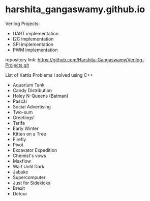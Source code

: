 # harshita_gangaswamy.github.io

Verilog Projects:

- UART implementation
- I2C implementation
- SPI implementation
- PWM implementation

repository link: https://github.com/Harshita-Gangaswamy/Verilog-Projects.git

List of Kattis Problems I solved using C++

- Aquarium Tank	
- Candy Distribution	
- Holey N-Queens (Batman)	
- Pascal	
- Social Advertising
- Two-sum
- Greetings!
- Tarifa
- Early Winter
- Kitten on a Tree
- Firefly
- Pivot
- Excavator Expedition
- Chemist's vows
- Maxflow
- Waif Until Dark
- Jabuke
- Supercomputer
- Just for Sidekicks
- Brexit
- Detour
